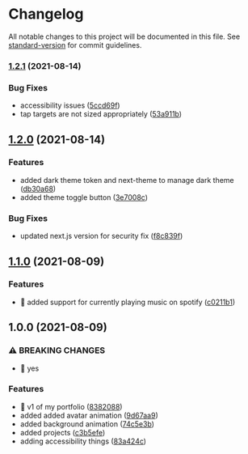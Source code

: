 # Changelog

All notable changes to this project will be documented in this file. See [standard-version](https://github.com/conventional-changelog/standard-version) for commit guidelines.

### [1.2.1](https://github.com/imshubhamsingh/shubham.sh/compare/v1.2.0...v1.2.1) (2021-08-14)


### Bug Fixes

* accessibility issues ([5ccd69f](https://github.com/imshubhamsingh/shubham.sh/commit/5ccd69f9e1cf9eb8fe36a6e46ba2767a99b129b2))
* tap targets are not sized appropriately ([53a911b](https://github.com/imshubhamsingh/shubham.sh/commit/53a911b42f4cdfc3246089f3cd65b94495e69307))

## [1.2.0](https://github.com/imshubhamsingh/shubham.sh/compare/v1.1.0...v1.2.0) (2021-08-14)


### Features

* added dark theme token and next-theme to manage dark theme ([db30a68](https://github.com/imshubhamsingh/shubham.sh/commit/db30a68b257da136630e1aaff3598c55b931dfd6))
* added theme toggle button ([3e7008c](https://github.com/imshubhamsingh/shubham.sh/commit/3e7008c2546102ea942b020d7ab62cd2bd41a6e4))


### Bug Fixes

* updated next.js version for security fix ([f8c839f](https://github.com/imshubhamsingh/shubham.sh/commit/f8c839f448fe8a6646c15facbdc00a08065c0b24))

## [1.1.0](https://github.com/imshubhamsingh/shubham.sh/compare/v1.0.0...v1.1.0) (2021-08-09)


### Features

* 🎸 added support for currently playing music on spotify ([c0211b1](https://github.com/imshubhamsingh/shubham.sh/commit/c0211b1b430b04dcb634c9494bb4f2d11d9fac53))

## 1.0.0 (2021-08-09)


### ⚠ BREAKING CHANGES

* 🧨 yes

### Features

* 🎸 v1 of my portfolio ([8382088](https://github.com/imshubhamsingh/shubham.sh/commit/83820881889fa6b44e9eb9d77ddab656ea8ecf6b))
* added added avatar animation ([9d67aa9](https://github.com/imshubhamsingh/shubham.sh/commit/9d67aa9f406f46673d05a5f236e65df4793aabde))
* added background animation ([74c5e3b](https://github.com/imshubhamsingh/shubham.sh/commit/74c5e3b261431ff3cd50990b8ea74baadaacda21))
* added projects ([c3b5efe](https://github.com/imshubhamsingh/shubham.sh/commit/c3b5efe7c979813805c3abf96bf97086ebc3492b))
* adding accessibility things ([83a424c](https://github.com/imshubhamsingh/shubham.sh/commit/83a424cb7f61cd83376b7fb0cd58e5ecae173ab9))
